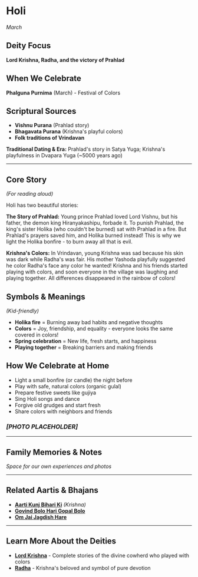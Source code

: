# Holi
*March*

## Deity Focus
**Lord Krishna, Radha, and the victory of Prahlad**

## When We Celebrate
**Phalguna Purnima** (March) - Festival of Colors

## Scriptural Sources
- **Vishnu Purana** (Prahlad story)
- **Bhagavata Purana** (Krishna's playful colors)
- **Folk traditions of Vrindavan**

**Traditional Dating & Era:** Prahlad's story in Satya Yuga; Krishna's playfulness in Dvapara Yuga (~5000 years ago)

---

## Core Story
*(For reading aloud)*

Holi has two beautiful stories:

**The Story of Prahlad:** Young prince Prahlad loved Lord Vishnu, but his father, the demon king Hiranyakashipu, forbade it. To punish Prahlad, the king's sister Holika (who couldn't be burned) sat with Prahlad in a fire. But Prahlad's prayers saved him, and Holika burned instead! This is why we light the Holika bonfire - to burn away all that is evil.

**Krishna's Colors:** In Vrindavan, young Krishna was sad because his skin was dark while Radha's was fair. His mother Yashoda playfully suggested he color Radha's face any color he wanted! Krishna and his friends started playing with colors, and soon everyone in the village was laughing and playing together. All differences disappeared in the rainbow of colors!

## Symbols & Meanings
*(Kid-friendly)*

- **Holika fire** = Burning away bad habits and negative thoughts
- **Colors** = Joy, friendship, and equality - everyone looks the same covered in colors!
- **Spring celebration** = New life, fresh starts, and happiness
- **Playing together** = Breaking barriers and making friends

## How We Celebrate at Home

- Light a small bonfire (or candle) the night before
- Play with safe, natural colors (organic gulal)
- Prepare festive sweets like gujiya
- Sing Holi songs and dance
- Forgive old grudges and start fresh
- Share colors with neighbors and friends

### *[PHOTO PLACEHOLDER]*

---

## Family Memories & Notes
*Space for our own experiences and photos*

---

## Related Aartis & Bhajans

- **[Aarti Kunj Bihari Ki](../section2-aartis-bhajans/01-aarti-kunj-bihari.md)** *(Krishna)*
- **[Govind Bolo Hari Gopal Bolo](../section2-aartis-bhajans/03-govind-bolo.md)**
- **[Om Jai Jagdish Hare](../section2-aartis-bhajans/10-om-jai-jagdish-hare.md)**

---

## Learn More About the Deities

- **[Lord Krishna](../section3-deities/04-lord-krishna.md)** - Complete stories of the divine cowherd who played with colors
- **[Radha](../section3-deities/09-radha.md)** - Krishna's beloved and symbol of pure devotion